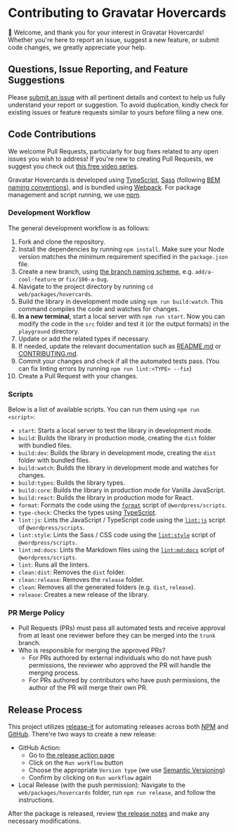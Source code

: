 # Contributing to Gravatar Hovercards

🤗 Welcome, and thank you for your interest in Gravatar Hovercards! Whether you're here to report an issue, suggest a new feature, or submit code changes, we greatly appreciate your help.

## Questions, Issue Reporting, and Feature Suggestions

Please [submit an issue](https://github.com/Automattic/gravatar/issues/new/choose) with all pertinent details and context to help us fully understand your report or suggestion. To avoid duplication, kindly check for existing issues or feature requests similar to yours before filing a new one.

## Code Contributions

We welcome Pull Requests, particularly for bug fixes related to any open issues you wish to address! If you're new to creating Pull Requests, we suggest you check out [this free video series](https://egghead.io/courses/how-to-contribute-to-an-open-source-project-on-github).

Gravatar Hovercards is developed using [TypeScript](https://www.typescriptlang.org/), [Sass](https://sass-lang.com/) (following [BEM naming conventions](https://getbem.com/)), and is bundled using [Webpack](https://webpack.js.org/). For package management and script running, we use [npm](https://www.npmjs.com/).

### Development Workflow

The general development workflow is as follows:

1. Fork and clone the repository.
2. Install the dependencies by running `npm install`. Make sure your Node version matches the minimum requirement specified in the `package.json` file.
3. Create a new branch, using [the branch naming scheme](https://github.com/Automattic/wp-calypso/blob/trunk/docs/git-workflow.md#branch-naming-scheme), e.g. `add/a-cool-feature` or `fix/100-a-bug`.
4. Navigate to the project directory by running `cd web/packages/hovercards`.
5. Build the library in development mode using `npm run build:watch`. This command compiles the code and watches for changes.
6. **In a new terminal**, start a local server with `npm run start`. Now you can modify the code in the `src` folder and test it (or the output formats) in the `playground` directory.
7. Update or add the related types if necessary.
8. If needed, update the relevant documentation such as [README.md](README.md) or [CONTRIBUTING.md](CONTRIBUTING.md).
9. Commit your changes and check if all the automated tests pass. (You can fix linting errors by running `npm run lint:<TYPE> --fix`)
10. Create a Pull Request with your changes.

### Scripts

Below is a list of available scripts. You can run them using `npm run <script>`:

- `start`: Starts a local server to test the library in development mode.
- `build`: Builds the library in production mode, creating the `dist` folder with bundled files.
- `build:dev`: Builds the library in development mode, creating the `dist` folder with bundled files.
- `build:watch`: Builds the library in development mode and watches for changes.
- `build:types`: Builds the library types.
- `build:core`: Builds the library in production mode for Vanilla JavaScript.
- `build:react`: Builds the library in production mode for React.
- `format`: Formats the code using the [`format`](https://developer.wordpress.org/block-editor/reference-guides/packages/packages-scripts/#format) script of `@wordpress/scripts`.
- `type-check`: Checks the types using [TypeScript](https://www.typescriptlang.org/).
- `lint:js`: Lints the JavaScript / TypeScript code using the [`lint:js`](https://developer.wordpress.org/block-editor/reference-guides/packages/packages-scripts/#lint-js) script of `@wordpress/scripts`.
- `lint:style`: Lints the Sass / CSS code using the [`lint:style`](https://developer.wordpress.org/block-editor/reference-guides/packages/packages-scripts/#lint-style) script of `@wordpress/scripts`.
- `lint:md:docs`: Lints the Markdown files using the [`lint:md:docs`](https://developer.wordpress.org/block-editor/reference-guides/packages/packages-scripts/#lint-md-docs) script of `@wordpress/scripts`.
- `lint`: Runs all the linters.
- `clean:dist`: Removes the `dist` folder.
- `clean:release`: Removes the `release` folder.
- `clean`: Removes all the generated folders (e.g. `dist`, `release`).
- `release`: Creates a new release of the library.

### PR Merge Policy

- Pull Requests (PRs) must pass all automated tests and receive approval from at least one reviewer before they can be merged into the `trunk` branch.
- Who is responsible for merging the approved PRs?
    - For PRs authored by external individuals who do not have push permissions, the reviewer who approved the PR will handle the merging process.
    - For PRs authored by contributors who have push permissions, the author of the PR will merge their own PR.

## Release Process

This project utilizes [release-it](https://github.com/release-it/release-it) for automating releases across both [NPM](https://npm.im/@gravatar-com/hovercards) and [GitHub](https://github.com/Automattic/gravatar/releases). There're two ways to create a new release:

- GitHub Action:
    - Go to [the release action page](https://github.com/Automattic/gravatar/actions/workflows/hovercards-release.yml)
    - Click on the `Run workflow` button
    - Choose the appropriate `Version type` (we use [Semantic Versioning](https://semver.org/))
    - Confirm by clicking on `Run workflow` again
- Local Release (with the push permission): Navigate to the `web/packages/hovercards` folder, run `npm run release`, and follow the instructions.

After the package is released, review [the release notes](https://github.com/Automattic/gravatar/releases) and make any necessary modifications.
